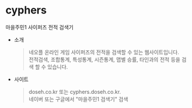 # cyphers
마을주민1 사이퍼즈 전적 검색기

- 소개 
  > 네오플 온라인 게임 사이퍼즈의 전적을 검색할 수 있는 웹사이트입니다.   
  > 전적검색, 조합통계, 특성통계, 시즌통계, 맵별 승률, 타인과의 전적 등을 검색 할 수 있습니다. 
  

- 사이트 
  > doseh.co.kr 또는 cyphers.doseh.co.kr.  
  > 네이버 또는 구글에서 "마을주민1 검색기" 검색


